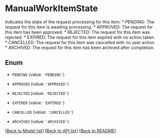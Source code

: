 # ManualWorkItemState

Indicates the state of the request processing for this item: * PENDING: The request for this item is awaiting processing. * APPROVED: The request for this item has been approved. * REJECTED: The request for this item was rejected. * EXPIRED: The request for this item expired with no action taken. * CANCELLED: The request for this item was cancelled with no user action. * ARCHIVED: The request for this item has been archived after completion.

## Enum

* `PENDING` (value: `'PENDING'`)

* `APPROVED` (value: `'APPROVED'`)

* `REJECTED` (value: `'REJECTED'`)

* `EXPIRED` (value: `'EXPIRED'`)

* `CANCELLED` (value: `'CANCELLED'`)

* `ARCHIVED` (value: `'ARCHIVED'`)

[[Back to Model list]](../README.md#documentation-for-models) [[Back to API list]](../README.md#documentation-for-api-endpoints) [[Back to README]](../README.md)



